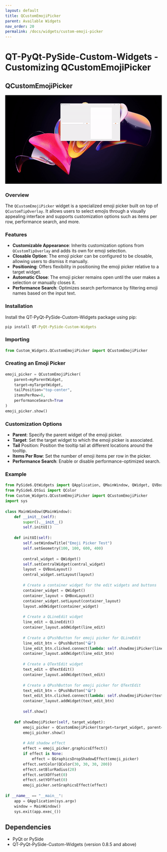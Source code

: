 ```yaml
---
layout: default
title: QCustomEmojiPicker
parent: Available Widgets
nav_order: 20
permalink: /docs/widgets/custom-emoji-picker
---
```


# QT-PyQt-PySide-Custom-Widgets - Customizing QCustomEmojiPicker

## QCustomEmojiPicker

![Custom Emoji Picker](https://github.com/KhamisiKibet/Docs-QT-PyQt-PySide-Custom-Widgets/raw/main/images/custom-emoji-picker.gif)

### Overview
The `QCustomEmojiPicker` widget is a specialized emoji picker built on top of `QCustomTipOverlay`. It allows users to select emojis through a visually appealing interface and supports customization options such as items per row, performance search, and more.

### Features
- **Customizable Appearance**: Inherits customization options from `QCustomTipOverlay` and adds its own for emoji selection.
- **Closable Option**: The emoji picker can be configured to be closable, allowing users to dismiss it manually.
- **Positioning**: Offers flexibility in positioning the emoji picker relative to a target widget.
- **Automatic Close**: The emoji picker remains open until the user makes a selection or manually closes it.
- **Performance Search**: Optimizes search performance by filtering emoji names based on the input text.

### Installation
Install the QT-PyQt-PySide-Custom-Widgets package using pip:

```cmd
pip install QT-PyQt-PySide-Custom-Widgets
```

### Importing
```python
from Custom_Widgets.QCustomEmojiPicker import QCustomEmojiPicker
```

### Creating an Emoji Picker
```python
emoji_picker = QCustomEmojiPicker(
    parent=myParentWidget,
    target=myTargetWidget,
    tailPosition="top-center",
    itemsPerRow=8,
    performanceSearch=True
)
emoji_picker.show()
```

### Customization Options
- **Parent**: Specify the parent widget of the emoji picker.
- **Target**: Set the target widget to which the emoji picker is associated.
- **Tail** Position: Position the tooltip tail at different locations around the tooltip.
- **Items Per Row**: Set the number of emoji items per row in the picker.
- **Performance Search**: Enable or disable performance-optimized search.

### Example
```python
from PySide6.QtWidgets import QApplication, QMainWindow, QWidget, QVBoxLayout, QHBoxLayout, QLineEdit, QTextEdit, QPushButton, QGraphicsDropShadowEffect
from PySide6.QtGui import QColor
from Custom_Widgets.QCustomEmojiPicker import QCustomEmojiPicker
import sys

class MainWindow(QMainWindow):
    def __init__(self):
        super().__init__()
        self.initUI()

    def initUI(self):
        self.setWindowTitle("Emoji Picker Test")
        self.setGeometry(100, 100, 600, 400)

        central_widget = QWidget()
        self.setCentralWidget(central_widget)
        layout = QVBoxLayout()
        central_widget.setLayout(layout)

        # Create a container widget for the edit widgets and buttons
        container_widget = QWidget()
        container_layout = QHBoxLayout()
        container_widget.setLayout(container_layout)
        layout.addWidget(container_widget)

        # Create a QLineEdit widget
        line_edit = QLineEdit()
        container_layout.addWidget(line_edit)

        # Create a QPushButton for emoji picker for QLineEdit
        line_edit_btn = QPushButton("😀")
        line_edit_btn.clicked.connect(lambda: self.showEmojiPicker(line_edit))
        container_layout.addWidget(line_edit_btn)

        # Create a QTextEdit widget
        text_edit = QTextEdit()
        container_layout.addWidget(text_edit)

        # Create a QPushButton for emoji picker for QTextEdit
        text_edit_btn = QPushButton("😀")
        text_edit_btn.clicked.connect(lambda: self.showEmojiPicker(text_edit))
        container_layout.addWidget(text_edit_btn)

        self.show()

    def showEmojiPicker(self, target_widget):
        emoji_picker = QCustomEmojiPicker(target=target_widget, parent=self, itemsPerRow=16)
        emoji_picker.show()

        # Add shadow effect
        effect = emoji_picker.graphicsEffect()
        if effect is None:
            effect = QGraphicsDropShadowEffect(emoji_picker)
        effect.setColor(QColor(30, 30, 30, 200))
        effect.setBlurRadius(20)
        effect.setXOffset(0)
        effect.setYOffset(0)
        emoji_picker.setGraphicsEffect(effect)

if __name__ == "__main__":
    app = QApplication(sys.argv)
    window = MainWindow()
    sys.exit(app.exec_())
```

## Dependencies
- PyQt or PySide
- QT-PyQt-PySide-Custom-Widgets (version 0.8.5 and above)